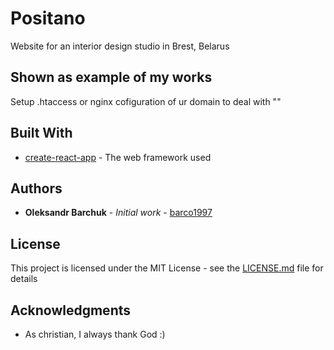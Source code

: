 # Positano

Website for an interior design studio in Brest, Belarus

## Shown as example of my works

Setup .htaccess or nginx cofiguration of ur domain to deal with "<BrowserRouter/>"


## Built With

* [create-react-app](https://github.com/facebook/create-react-app/) - The web framework used


## Authors

* **Oleksandr Barchuk** - *Initial work* - [barco1997](https://github.com/barco1997)


## License

This project is licensed under the MIT License - see the [LICENSE.md](LICENSE.md) file for details

## Acknowledgments

* As christian, I always thank God :)
